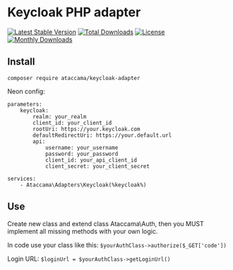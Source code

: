 # Keycloak PHP adapter

[![Latest Stable Version](https://poser.pugx.org/ataccama/keycloak-adapter/v/stable)](https://packagist.org/packages/ataccama/keycloak-adapter) [![Total Downloads](https://poser.pugx.org/ataccama/keycloak-adapter/downloads)](https://packagist.org/packages/ataccama/keycloak-adapter) [![License](https://poser.pugx.org/ataccama/keycloak-adapter/license)](https://packagist.org/packages/ataccama/keycloak-adapter) [![Monthly Downloads](https://poser.pugx.org/ataccama/keycloak-adapter/d/monthly)](https://packagist.org/packages/ataccama/keycloak-adapter)

## Install
`composer require ataccama/keycloak-adapter`

Neon config:
```
parameters:
    keycloak:
        realm: your_realm
        client_id: your_client_id
        rootUri: https://your.keycloak.com
        defaultRedirectUri: https://your.default.url
        api:
            username: your_username
            password: your_password
            client_id: your_api_client_id
            client_secret: your_client_secret
            
services:
    - Ataccama\Adapters\Keycloak(%keycloak%)
```

## Use
Create new class and extend class Ataccama\Auth, then you MUST implement all missing methods with your own logic.

In code use your class like this:
`$yourAuthClass->authorize($_GET['code'])`

Login URL:
`$loginUrl = $yourAuthClass->getLoginUrl()`